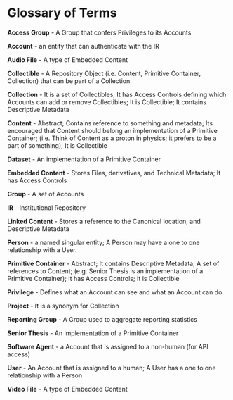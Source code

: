 # Glossary of Terms

**Access Group** - A Group that confers Privileges to its Accounts

**Account** - an entity that can authenticate with the IR

**Audio File** - A type of Embedded Content

**Collectible** - A Repository Object (i.e. Content, Primitive Container, Collection) that can be part of a Collection.

**Collection** - It is a set of Collectibles; It has Access Controls defining which Accounts can add or remove Collectibles; It is Collectible; It contains Descriptive Metadata

**Content** - Abstract; Contains reference to something and metadata; Its encouraged that Content should belong an implementation of a Primitive Container; (i.e. Think of Content as a proton in physics; it prefers to be a part of something);  It is Collectible

**Dataset** - An implementation of a Primitive Container

**Embedded Content** - Stores Files, derivatives, and Technical Metadata; It has Access Controls

**Group** - A set of Accounts

**IR** - Institutional Repository

**Linked Content** - Stores a reference to the Canonical location, and Descriptive Metadata

**Person** - a named singular entity; A Person may have a one to one relationship with a User.

**Primitive Container** - Abstract; It contains Descriptive Metadata; A set of references to Content; (e.g. Senior Thesis is an implementation of a Primitive Container); It has Access Controls; It is Collectible

**Privilege** - Defines what an Account can see and what an Account can do 

**Project** - It is a synonym for Collection

**Reporting Group** - A Group used to aggregate reporting statistics

**Senior Thesis** - An implementation of a Primitive Container

**Software Agent** - a Account that is assigned to a non-human (for API access)

**User** - An Account that is assigned to a human; A User has a one to one relationship with a Person

**Video File** - A type of Embedded Content
